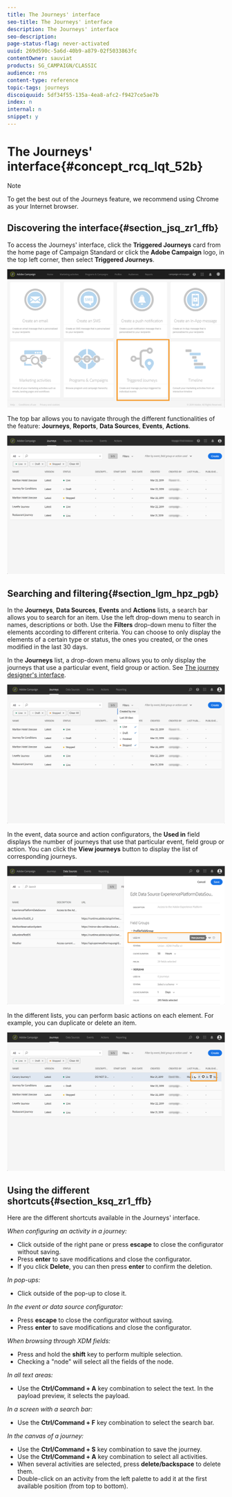 ```yaml
---
title: The Journeys' interface
seo-title: The Journeys' interface
description: The Journeys' interface
seo-description: 
page-status-flag: never-activated
uuid: 269d590c-5a6d-40b9-a879-02f5033863fc
contentOwner: sauviat
products: SG_CAMPAIGN/CLASSIC
audience: rns
content-type: reference
topic-tags: journeys
discoiquuid: 5df34f55-135a-4ea8-afc2-f9427ce5ae7b
index: n
internal: n
snippet: y
---
```


# The Journeys' interface{#concept_rcq_lqt_52b}

>[!NOTE]
>
>To get the best out of the Journeys feature, we recommend using Chrome as your Internet browser.

## Discovering the interface{#section_jsq_zr1_ffb}

To access the Journeys' interface, click the **Triggered Journeys** card from the home page of Campaign Standard or click the **Adobe Campaign** logo, in the top left corner, then select **Triggered Journeys**.

![](../assets/journey1.png)  

The top bar allows you to navigate through the different functionalities of the feature: **Journeys**, **Reports**, **Data Sources**, **Events**, **Actions**.

![](../assets/journey2.png)  

## Searching and filtering{#section_lgm_hpz_pgb}

In the **Journeys**, **Data Sources**, **Events** and **Actions** lists, a search bar allows you to search for an item. Use the left drop-down menu to search in names, descriptions or both. Use the **Filters** drop-down menu to filter the elements according to different criteria. You can choose to only display the elements of a certain type or status, the ones you created, or the ones modified in the last 30 days.

In the **Journeys** list, a drop-down menu allows you to only display the journeys that use a particular event, field group or action. See [The journey designer's interface](../journey/journeyinterface.md#concept_m1g_5qt_52b).

![](../assets/journey3.png)  

In the event, data source and action configurators, the **Used in** field displays the number of journeys that use that particular event, field group or action. You can click the **View journeys** button to display the list of corresponding journeys.

![](../assets/journey3bis.png)  

In the different lists, you can perform basic actions on each element. For example, you can duplicate or delete an item.

![](../assets/journey4.png)  

## Using the different shortcuts{#section_ksq_zr1_ffb}

Here are the different shortcuts available in the Journeys' interface.

_When configuring an activity in a journey:_

* Click outside of the right pane or press **escape** to close the configurator without saving.
* Press **enter** to save modifications and close the configurator.
* If you click **Delete**, you can then press **enter** to confirm the deletion.

_In pop-ups:_

* Click outside of the pop-up to close it.

_In the event or data source configurator:_

* Press **escape** to close the configurator without saving.
* Press **enter** to save modifications and close the configurator.

_When browsing through XDM fields:_

* Press and hold the **shift** key to perform multiple selection.
* Checking a "node" will select all the fields of the node.

_In all text areas:_

* Use the **Ctrl/Command + A** key combination to select the text. In the payload preview, it selects the payload.

_In a screen with a search bar:_

* Use the **Ctrl/Command + F** key combination to select the search bar.

_In the canvas of a journey:_

* Use the **Ctrl/Command + S** key combination to save the journey.
* Use the **Ctrl/Command + A** key combination to select all activities.
* When several activities are selected, press **delete/backspace** to delete them.
* Double-click on an activity from the left palette to add it at the first available position (from top to bottom).
